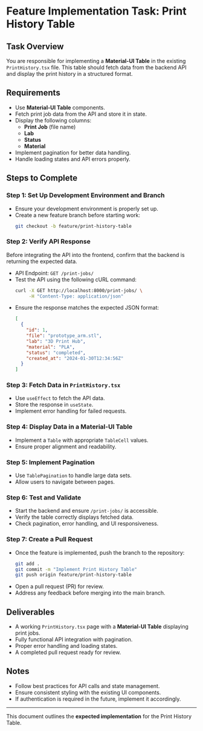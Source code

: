 # Feature Implementation Task: Print History Table

## Task Overview
You are responsible for implementing a **Material-UI Table** in the existing `PrintHistory.tsx` file. This table should fetch data from the backend API and display the print history in a structured format.

## Requirements
- Use **Material-UI Table** components.
- Fetch print job data from the API and store it in state.
- Display the following columns:
  - **Print Job** (file name)
  - **Lab**
  - **Status**
  - **Material**
- Implement pagination for better data handling.
- Handle loading states and API errors properly.

## Steps to Complete

### Step 1: Set Up Development Environment and Branch
- Ensure your development environment is properly set up.
- Create a new feature branch before starting work:
  ```sh
  git checkout -b feature/print-history-table
  ```

### Step 2: Verify API Response
Before integrating the API into the frontend, confirm that the backend is returning the expected data.

- API Endpoint: `GET /print-jobs/`
- Test the API using the following cURL command:
  ```sh
  curl -X GET http://localhost:8000/print-jobs/ \
       -H "Content-Type: application/json"
  ```
- Ensure the response matches the expected JSON format:
  ```json
  [
    {
      "id": 1,
      "file": "prototype_arm.stl",
      "lab": "3D Print Hub",
      "material": "PLA",
      "status": "completed",
      "created_at": "2024-01-30T12:34:56Z"
    }
  ]
  ```

### Step 3: Fetch Data in `PrintHistory.tsx`
- Use `useEffect` to fetch the API data.
- Store the response in `useState`.
- Implement error handling for failed requests.

### Step 4: Display Data in a Material-UI Table
- Implement a `Table` with appropriate `TableCell` values.
- Ensure proper alignment and readability.

### Step 5: Implement Pagination
- Use `TablePagination` to handle large data sets.
- Allow users to navigate between pages.

### Step 6: Test and Validate
- Start the backend and ensure `/print-jobs/` is accessible.
- Verify the table correctly displays fetched data.
- Check pagination, error handling, and UI responsiveness.

### Step 7: Create a Pull Request
- Once the feature is implemented, push the branch to the repository:
  ```sh
  git add .
  git commit -m "Implement Print History Table"
  git push origin feature/print-history-table
  ```
- Open a pull request (PR) for review.
- Address any feedback before merging into the main branch.

## Deliverables
- A working `PrintHistory.tsx` page with a **Material-UI Table** displaying print jobs.
- Fully functional API integration with pagination.
- Proper error handling and loading states.
- A completed pull request ready for review.

## Notes
- Follow best practices for API calls and state management.
- Ensure consistent styling with the existing UI components.
- If authentication is required in the future, implement it accordingly.

---
This document outlines the **expected implementation** for the Print History Table.

